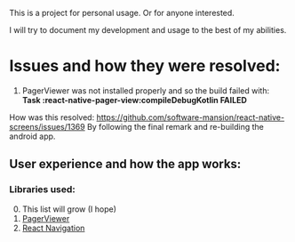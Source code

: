 This is a project for personal usage. Or for anyone interested.

I will try to document my development and usage to the best of my abilities.

# Issues and how they were resolved:

1. PagerViewer was not installed properly and so the build failed with: **Task :react-native-pager-view:compileDebugKotlin FAILED**

How was this resolved:
https://github.com/software-mansion/react-native-screens/issues/1369 By following the final remark and re-building the android app.

## User experience and how the app works:

### Libraries used:

0. This list will grow (I hope)
1. [PagerViewer](https://github.com/callstack/react-native-pager-view)
2. [React Navigation](https://reactnavigation.org)
